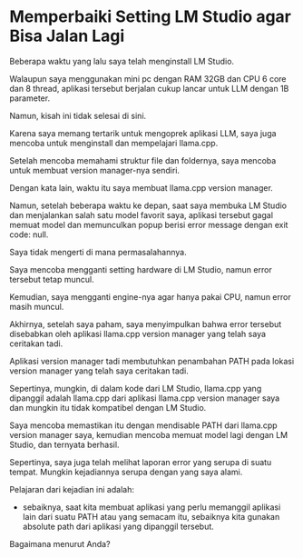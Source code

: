 # Memperbaiki Setting LM Studio agar Bisa Jalan Lagi

Beberapa waktu yang lalu saya telah menginstall LM Studio.

Walaupun saya menggunakan mini pc dengan RAM 32GB dan CPU 6 core dan 8 thread, aplikasi tersebut berjalan cukup lancar untuk LLM dengan 1B parameter.

Namun, kisah ini tidak selesai di sini.

Karena saya memang tertarik untuk mengoprek aplikasi LLM, saya juga mencoba untuk menginstall dan mempelajari llama.cpp.

Setelah mencoba memahami struktur file dan foldernya, saya mencoba untuk membuat version manager-nya sendiri.

Dengan kata lain, waktu itu saya membuat llama.cpp version manager.

Namun, setelah beberapa waktu ke depan, saat saya membuka LM Studio dan menjalankan salah satu model favorit saya, aplikasi tersebut gagal memuat model dan memunculkan popup berisi error message dengan exit code: null.

Saya tidak mengerti di mana permasalahannya.

Saya mencoba mengganti setting hardware di LM Studio, namun error tersebut tetap muncul.

Kemudian, saya mengganti engine-nya agar hanya pakai CPU, namun error masih muncul.

Akhirnya, setelah saya paham, saya menyimpulkan bahwa error tersebut disebabkan oleh aplikasi llama.cpp version manager yang telah saya ceritakan tadi.

Aplikasi version manager tadi membutuhkan penambahan PATH pada lokasi version manager yang telah saya ceritakan tadi.

Sepertinya, mungkin, di dalam kode dari LM Studio, llama.cpp yang dipanggil adalah llama.cpp dari aplikasi llama.cpp version manager saya dan mungkin itu tidak kompatibel dengan LM Studio.

Saya mencoba memastikan itu dengan mendisable PATH dari llama.cpp version manager saya, kemudian mencoba memuat model lagi dengan LM Studio, dan ternyata berhasil.

Sepertinya, saya juga telah melihat laporan error yang serupa di suatu tempat. Mungkin kejadiannya serupa dengan yang saya alami.

Pelajaran dari kejadian ini adalah:

- sebaiknya, saat kita membuat aplikasi yang perlu memanggil aplikasi lain dari suatu PATH atau yang semacam itu, sebaiknya kita gunakan absolute path dari aplikasi yang dipanggil tersebut.

Bagaimana menurut Anda?

